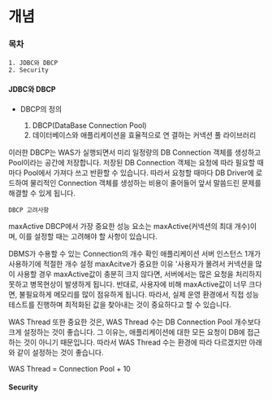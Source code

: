 # 개념 


### 목차 

	1. JDBC와 DBCP   
	2. Security
	
	
	
	
#### JDBC와 DBCP

- DBCP의 정의   

	1. DBCP(DataBase Connection Pool)   
	2. 데이터베이스와 애플리케이션을 효율적으로 연	결하는 커넥션 풀 라이브러리

이러한 DBCP는 WAS가 실행되면서 미리 일정량의 DB Connection 객체를 생성하고 Pool이라는 공간에 저장합니다. 저장된 DB Connection 객체는 요청에 따라 필요할 때마다 Pool에서 가져다 쓰고 반환할 수 있습니다. 따라서 요청할 때마다 DB Driver에 로드하여 물리적인 Connection 객체를 생성하는 비용이 줄어들어 앞서 말씀드린 문제를 해결할 수 있게 됩니다.

 
	DBCP 고려사항

maxActive
DBCP에서 가장 중요한 성능 요소는 maxActive(커넥션의 최대 개수)이며, 이를 설정할 때는 고려해야 할 사항이 있습니다.

DBMS가 수용할 수 있는 Connection의 개수 확인
애플리케이션 서버 인스턴스 1개가 사용하기에 적절한 개수 설정
maxAcitve가 중요한 이유
'사용자가 몰려서 커넥션을 많이 사용할 경우 maxActive값이 충분히 크지 않다면, 서버에서는 많은 요청을 처리하지 못하고 병목현상이 발생하게 됩니다. 반대로, 사용자에 비해 maxActive값이 너무 크다면, 불필요하게 메모리를 많이 점유하게 됩니다. 따라서, 실제 운영 환경에서 직접 성능테스트를 진행하며 최적화된 값을 찾아내는 것이 중요하다고 할 수 있습니다.

WAS Thread
또한 중요한 것은, WAS Thread 수는 DB Connection Pool 개수보다 크게 설정하는 것이 좋습니다. 그 이유는, 애플리케이션에 대한 모든 요청이 DB에 접근하는 것이 아니기 때문입니다. 따라서 WAS Thread 수는 환경에 따라 다르겠지만 아래와 같이 설정하는 것이 좋습니다.

WAS Thread = Connection Pool + 10



#### Security 

	